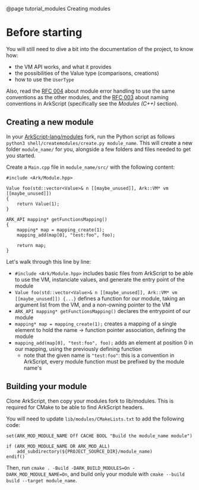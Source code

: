 @page tutorial_modules Creating modules

# Before starting

You will still need to dive a bit into the documentation of the project, to know how:
* the VM API works, and what it provides
* the possibilities of the Value type (comparisons, creations)
* how to use the `UserType`

Also, read the [RFC 004](https://github.com/ArkScript-lang/rfc/blob/master/004-module-error-handling.md) about module error handling to use the same conventions as the other modules, and the [RFC 003](https://github.com/ArkScript-lang/rfc/blob/master/003-naming-convention.md) about naming conventions in ArkScript (specifically see the *Modules (C++)* section).

## Creating a new module

In your [ArkScript-lang/modules](https://github.com/ArkScript-lang/modules) fork, run the Python script as follows `python3 shell/createmodules/create.py module_name`. This will create a new folder `module_name/` for you, alongside a few folders and files needed to get you started.

Create a `Main.cpp` file in `module_name/src/` with the following content:

~~~~{.cpp}
#include <Ark/Module.hpp>

Value foo(std::vector<Value>& n [[maybe_unused]], Ark::VM* vm [[maybe_unused]])
{
    return Value(1);
}

ARK_API mapping* getFunctionsMapping()
{
    mapping* map = mapping_create(1);
    mapping_add(map[0], "test:foo", foo);

    return map;
}
~~~~

Let's walk through this line by line:
- `#include <Ark/Module.hpp>` includes basic files from ArkScript to be able to use the VM, instanciate values, and generate the entry point of the module
- `Value foo(std::vector<Value>& n [[maybe_unused]], Ark::VM* vm [[maybe_unused]]) {...}` defines a function for our module, taking an argument list from the VM, and a non-owning pointer to the VM
- `ARK_API mapping* getFunctionsMapping()` declares the entrypoint of our module
- `mapping* map = mapping_create(1);` creates a mapping of a single element to hold the name -> function pointer association, defining the module
- `mapping_add(map[0], "test:foo", foo);` adds an element at position 0 in our mapping, using the previously defining function
    - note that the given name is `"test:foo"`: this is a convention in ArkScript, every module function must be prefixed by the module name's

## Building your module

Clone ArkScript, then copy your modules fork to lib/modules. This is required for CMake to be able to find ArkScript headers.

You will need to update `lib/modules/CMakeLists.txt` to add the following code:

~~~~{CMakeLists.txt}
set(ARK_MOD_MODULE_NAME Off CACHE BOOL "Build the module_name module")

if (ARK_MOD_MODULE_NAME OR ARK_MOD_ALL)
    add_subdirectory(${PROJECT_SOURCE_DIR}/module_name)
endif()
~~~~

Then, run `cmake . -Build -DARK_BUILD_MODULES=On -DARK_MOD_MODULE_NAME=On`, and build only your module with `cmake --build build --target module_name`.
